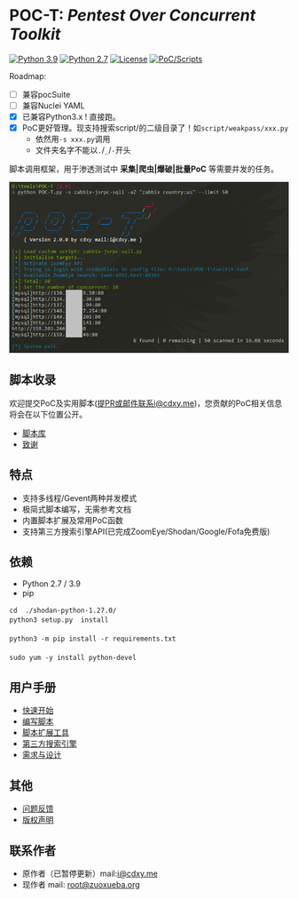 # POC-T: *Pentest Over Concurrent Toolkit*

[![Python 3.9](https://img.shields.io/badge/python-3.9-yellow.svg)](https://www.python.org/) [![Python 2.7](https://img.shields.io/badge/python-2.7-yellow.svg)](https://www.python.org/) [![License](https://img.shields.io/badge/license-GPLv2-red.svg)](https://raw.githubusercontent.com/Xyntax/POC-T/master/doc/LICENSE.txt) [![PoC/Scripts](https://img.shields.io/badge/PoC/Scripts-100-blue.svg)](https://github.com/hi-unc1e/POC-T/wiki/%E5%86%85%E7%BD%AE%E8%84%9A%E6%9C%AC%E5%BA%93) 

Roadmap:
- [ ] 兼容pocSuite
- [ ] 兼容Nuclei YAML
- [x] 已兼容Python3.x ! 直接跑。
- [x] PoC更好管理。现支持搜索script/的二级目录了！如`script/weakpass/xxx.py`
  - 依然用`-s xxx.py`调用
  - 文件夹名字不能以`.`/`_`/`-`开头


脚本调用框架，用于渗透测试中 **采集|爬虫|爆破|批量PoC** 等需要并发的任务。  


![banner.png](doc/banner.png) 


脚本收录 
------------------------------------------------------------------
欢迎提交PoC及实用脚本(提PR或邮件联系i@cdxy.me)，您贡献的PoC相关信息将会在以下位置公开。
* [脚本库](https://github.com/Xyntax/POC-T/wiki/%E5%86%85%E7%BD%AE%E8%84%9A%E6%9C%AC%E5%BA%93)
* [致谢](https://github.com/Xyntax/POC-T/wiki/%E8%87%B4%E8%B0%A2)


特点
---
* 支持多线程/Gevent两种并发模式  
* 极简式脚本编写，无需参考文档  
* 内置脚本扩展及常用PoC函数  
* 支持第三方搜索引擎API(已完成ZoomEye/Shodan/Google/Fofa免费版)  


依赖
---
* Python 2.7 / 3.9
* pip

```markdown
cd  ./shodan-python-1.27.0/
python3 setup.py  install

python3 -m pip install -r requirements.txt

sudo yum -y install python-devel
```

用户手册
----

* [快速开始](https://github.com/Xyntax/POC-T/wiki/02-%E5%BF%AB%E9%80%9F%E5%BC%80%E5%A7%8B)
* [编写脚本](https://github.com/Xyntax/POC-T/wiki/03-%E7%BC%96%E5%86%99%E8%84%9A%E6%9C%AC)
* [脚本扩展工具](https://github.com/Xyntax/POC-T/wiki/04-%E8%84%9A%E6%9C%AC%E6%89%A9%E5%B1%95%E5%B7%A5%E5%85%B7)
* [第三方搜索引擎](https://github.com/Xyntax/POC-T/wiki/05-%E7%AC%AC%E4%B8%89%E6%96%B9%E6%90%9C%E7%B4%A2%E5%BC%95%E6%93%8E)
* [需求与设计](https://github.com/Xyntax/POC-T/wiki/01-%E9%9C%80%E6%B1%82%E4%B8%8E%E8%AE%BE%E8%AE%A1)

其他
---
* [问题反馈](https://github.com/Xyntax/POC-T/issues/new)
* [版权声明](https://github.com/Xyntax/POC-T/wiki/%E7%89%88%E6%9D%83%E5%A3%B0%E6%98%8E)

联系作者
----
* 原作者（已暂停更新）mail:i@cdxy.me  
* 现作者 mail: root@zuoxueba.org
  
